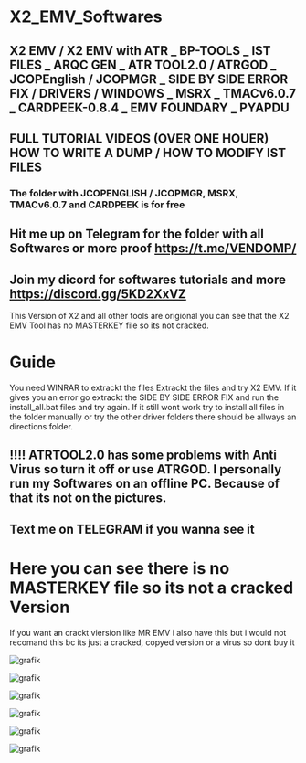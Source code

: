# X2_EMV_Softwares
## X2 EMV / X2 EMV with ATR _ BP-TOOLS _ IST FILES _ ARQC GEN _ ATR TOOL2.0 / ATRGOD _ JCOPEnglish / JCOPMGR _ SIDE BY SIDE ERROR FIX / DRIVERS / WINDOWS _ MSRX _ TMACv6.0.7 _ CARDPEEK-0.8.4 _ EMV FOUNDARY _ PYAPDU

## FULL TUTORIAL VIDEOS (OVER ONE HOUER) HOW TO WRITE A DUMP / HOW TO MODIFY IST FILES

### The folder with JCOPENGLISH / JCOPMGR, MSRX, TMACv6.0.7 and CARDPEEK is for free

## Hit me up on Telegram for the folder with all Softwares or more proof https://t.me/VENDOMP/

## Join my dicord for softwares tutorials and more https://discord.gg/5KD2XxVZ


This Version of X2 and all other tools are origional you can see that the X2 EMV Tool has no MASTERKEY file so its not cracked.


# Guide
  You need WINRAR to extrackt the files 
  Extrackt the files and try X2 EMV. If it gives you an error go extrackt the SIDE BY SIDE ERROR FIX and run the install_all.bat files and try again.
  If it still wont work try to install all files in the folder manually or try the other driver folders there should be allways an directions folder.


## !!!! ATRTOOL2.0 has some problems with Anti Virus so turn it off or use ATRGOD. I personally run my Softwares on an offline PC. Because of that its not on the pictures. 
## Text me on TELEGRAM if you wanna see it


# Here you can see there is no MASTERKEY file so its not a cracked Version
If you want an crackt viersion like MR EMV i also have this but i would not recomand this bc its just a cracked,  copyed version or a virus so dont buy it

![grafik](https://github.com/user-attachments/assets/f41cf92f-63a7-4f66-a93d-b4791f981e58)

![grafik](https://github.com/user-attachments/assets/ba1f41d9-e20e-40e1-b6da-e1eb71eb1cdb)

![grafik](https://github.com/user-attachments/assets/e4835900-27a6-4a61-9e71-eaab60a971fa)

![grafik](https://github.com/user-attachments/assets/1f62014a-c2bd-41b9-a220-2a728c9abb53)

![grafik](https://github.com/user-attachments/assets/520365c0-64a6-42a6-8559-56f566587a12) 

![grafik](https://github.com/user-attachments/assets/a9cb2fe2-6c1b-4467-8bf0-c63fac1ba2e0)

